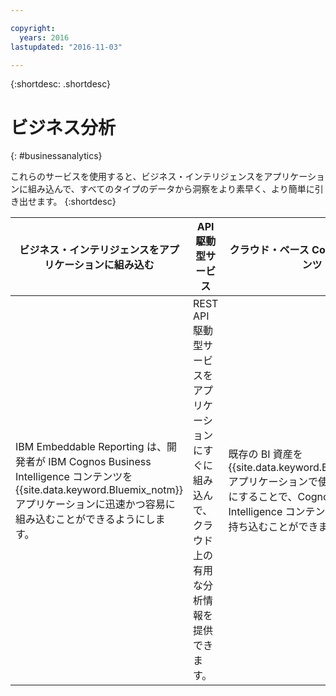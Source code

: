 ```yaml
---

copyright:
  years: 2016
lastupdated: "2016-11-03"

---
```



{:shortdesc: .shortdesc}

# ビジネス分析
{: #businessanalytics}

これらのサービスを使用すると、ビジネス・インテリジェンスをアプリケーションに組み込んで、すべてのタイプのデータから洞察をより素早く、より簡単に引き出せます。
{:shortdesc}


ビジネス・インテリジェンスをアプリケーションに組み込む| API 駆動型サービス| クラウド・ベース Cognos BI コンテンツ
--- | --- | ---
IBM Embeddable Reporting は、開発者が IBM Cognos Business Intelligence コンテンツを {{site.data.keyword.Bluemix_notm}} アプリケーションに迅速かつ容易に組み込むことができるようにします。| REST API 駆動型サービスをアプリケーションにすぐに組み込んで、クラウド上の有用な分析情報を提供できます。| 既存の BI 資産を {{site.data.keyword.Bluemix_notm}} アプリケーションで使用できるようにすることで、Cognos Business Intelligence コンテンツをクラウドに持ち込むことができます。
